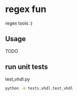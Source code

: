 # regex fun

regex tools :)

## Usage

TODO

## run unit tests

test_vhdl.py

```cmd
python -m tests.vhdl.test_vhdl
```
